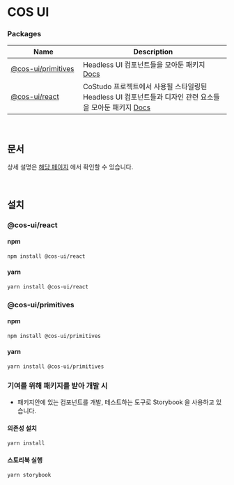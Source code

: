 # COS UI

### Packages

| <div style="width:150px">Name</div>                                                   | Description                                                                                                                                             |
| ------------------------------------------------------------------------------------- | ------------------------------------------------------------------------------------------------------------------------------------------------------- |
| [@cos-ui/primitives](https://github.com/Co-Studo/cos-ui/tree/dev/packages/primitives) | Headless UI 컴포넌트들을 모아둔 패키지 [Docs](https://co-studo.github.io/cos-ui/docs/primitives)                                                        |
| [@cos-ui/react](https://github.com/Co-Studo/cos-ui/tree/dev/packages/react)           | CoStudo 프로젝트에서 사용될 스타일링된 Headless UI 컴포넌트들과 디자인 관련 요소들을 모아둔 패키지 [Docs](https://co-studo.github.io/cos-ui/docs/react) |

<br/>

## 문서

상세 설명은 [해당 페이지](https://co-studo.github.io/cos-ui/) 에서 확인할 수 있습니다.

<br/>

## 설치

### @cos-ui/react

#### npm

```sh
npm install @cos-ui/react
```

#### yarn

```sh
yarn install @cos-ui/react
```

### @cos-ui/primitives

#### npm

```sh
npm install @cos-ui/primitives
```

#### yarn

```sh
yarn install @cos-ui/primitives
```

### 기여를 위해 패키지를 받아 개발 시

- 패키지안에 있는 컴포넌트를 개발, 테스트하는 도구로 Storybook 을 사용하고 있습니다.

#### 의존성 설치

```sh
yarn install
```

#### 스토리북 실행

```sh
yarn storybook
```
